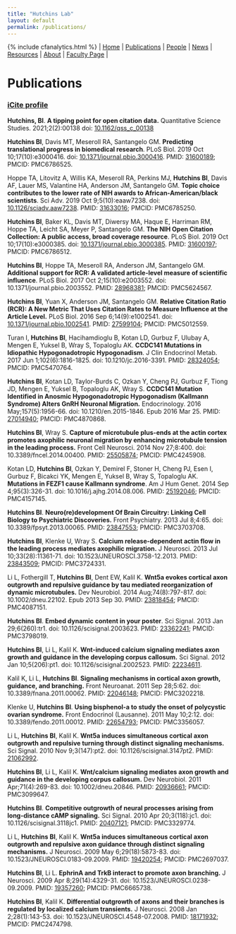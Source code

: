 ```yaml
---
title: "Hutchins Lab"
layout: default
permalink: /publications/
---
```

{% include cfanalytics.html %}
| [Home](/index) | [Publications](/publications) | [People](/people) | [News](/news) |  [Resources](/resources) | [About](/about) | [Faculty Page](https://ischool.wisc.edu/blog/staff/hutchins-b-ian/) |

# Publications

### [iCite profile](https://icite.od.nih.gov/analysis?search_id=q2f8yfrvwrsscz9s)

**Hutchins, BI**. **A tipping point for open citation data.** Quantitative Science Studies. 2021;2(2):00138 doi: [10.1162/qss_c_00138](https://doi.org/10.1162/qss_c_00138)

**Hutchins BI**, Davis MT, Meseroll RA, Santangelo GM. **Predicting translational progress in biomedical research**. PLoS Biol. 2019 Oct 10;17(10):e3000416. doi: [10.1371/journal.pbio.3000416](https://doi.org/10.1371/journal.pbio.3000416). PMID: [31600189](https://pubmed.ncbi.nlm.nih.gov/31600189/); PMCID: PMC6786525.

Hoppe TA, Litovitz A, Willis KA, Meseroll RA, Perkins MJ, **Hutchins BI**, Davis AF, Lauer MS, Valantine HA, Anderson JM, Santangelo GM. **Topic choice contributes to the lower rate of NIH awards to African-American/black scientists**. Sci Adv. 2019 Oct 9;5(10):eaaw7238. doi: [10.1126/sciadv.aaw7238](https://doi.org/10.1126/sciadv.aaw7238). PMID: [31633016](https://pubmed.ncbi.nlm.nih.gov/31633016); PMCID: PMC6785250.

**Hutchins BI**, Baker KL, Davis MT, Diwersy MA, Haque E, Harriman RM, Hoppe TA, Leicht SA, Meyer P, Santangelo GM. **The NIH Open Citation Collection: A public access, broad coverage resource**. PLoS Biol. 2019 Oct 10;17(10):e3000385. doi: [10.1371/journal.pbio.3000385](https://doi.org/10.1371/journal.pbio.3000385). PMID: [31600197](https://pubmed.ncbi.nlm.nih.gov/31600197); PMCID: PMC6786512.

**Hutchins BI**, Hoppe TA, Meseroll RA, Anderson JM, Santangelo GM. **Additional support for RCR: A validated article-level measure of scientific influence**. PLoS Biol. 2017 Oct 2;15(10):e2003552. doi: 10.1371/journal.pbio.2003552. PMID: [28968381](https://pubmed.ncbi.nlm.nih.gov/28968381); PMCID: PMC5624567.

**Hutchins BI**, Yuan X, Anderson JM, Santangelo GM. **Relative Citation Ratio (RCR): A New Metric That Uses Citation Rates to Measure Influence at the Article Level.** PLoS Biol. 2016 Sep 6;14(9):e1002541. doi: [10.1371/journal.pbio.1002541](https://doi.org/10.1371/journal.pbio.1002541). PMID: [27599104](https://pubmed.ncbi.nlm.nih.gov/27599104); PMCID: PMC5012559.

Turan I, **Hutchins BI**, Hacihamdioglu B, Kotan LD, Gurbuz F, Ulubay A, Mengen E, Yuksel B, Wray S, Topaloglu AK. **CCDC141 Mutations in Idiopathic Hypogonadotropic Hypogonadism**. J Clin Endocrinol Metab. 2017 Jun 1;102(6):1816-1825. doi: 10.1210/jc.2016-3391. PMID: [28324054](https://pubmed.ncbi.nlm.nih.gov/28324054); PMCID: PMC5470764.

**Hutchins BI**, Kotan LD, Taylor-Burds C, Ozkan Y, Cheng PJ, Gurbuz F, Tiong JD, Mengen E, Yuksel B, Topaloglu AK, Wray S. **CCDC141 Mutation Identified in Anosmic Hypogonadotropic Hypogonadism (Kallmann Syndrome) Alters GnRH Neuronal Migration.** Endocrinology. 2016 May;157(5):1956-66. doi: 10.1210/en.2015-1846. Epub 2016 Mar 25. PMID: [27014940](https://pubmed.ncbi.nlm.nih.gov/27014940); PMCID: PMC4870868.

**Hutchins BI**, Wray S. **Capture of microtubule plus-ends at the actin cortex promotes axophilic neuronal migration by enhancing microtubule tension in the leading process.** Front Cell Neurosci. 2014 Nov 27;8:400. doi: 10.3389/fncel.2014.00400. PMID: [25505874](https://pubmed.ncbi.nlm.nih.gov/25505874); PMCID: PMC4245908.

Kotan LD, **Hutchins BI**, Ozkan Y, Demirel F, Stoner H, Cheng PJ, Esen I, Gurbuz F, Bicakci YK, Mengen E, Yuksel B, Wray S, Topaloglu AK. **Mutations in FEZF1 cause Kallmann syndrome**. Am J Hum Genet. 2014 Sep 4;95(3):326-31. doi: 10.1016/j.ajhg.2014.08.006. PMID: [25192046](https://pubmed.ncbi.nlm.nih.gov/25192046); PMCID: PMC4157145.

**Hutchins BI**. **Neuro(re)development Of Brain Circuitry: Linking Cell Biology to Psychiatric Discoveries.** Front Psychiatry. 2013 Jul 8;4:65. doi: 10.3389/fpsyt.2013.00065. PMID: [23847553](https://pubmed.ncbi.nlm.nih.gov/23847553); PMCID: PMC3703708.

**Hutchins BI**, Klenke U, Wray S. **Calcium release-dependent actin flow in the leading process mediates axophilic migration.** J Neurosci. 2013 Jul 10;33(28):11361-71. doi: 10.1523/JNEUROSCI.3758-12.2013. PMID: [23843509](https://pubmed.ncbi.nlm.nih.gov/23843509); PMCID: PMC3724331.

Li L, Fothergill T, **Hutchins BI**, Dent EW, Kalil K. **Wnt5a evokes cortical axon outgrowth and repulsive guidance by tau mediated reorganization of dynamic microtubules.** Dev Neurobiol. 2014 Aug;74(8):797-817. doi: 10.1002/dneu.22102. Epub 2013 Sep 30. PMID: [23818454](https://pubmed.ncbi.nlm.nih.gov/23818454); PMCID: PMC4087151.

**Hutchins BI**. **Embed dynamic content in your poster**. Sci Signal. 2013 Jan 29;6(260):tr1. doi: 10.1126/scisignal.2003623. PMID: [23362241](https://pubmed.ncbi.nlm.nih.gov/23362241); PMCID: PMC3798019.

**Hutchins BI**, Li L, Kalil K. **Wnt-induced calcium signaling mediates axon growth and guidance in the developing corpus callosum.** Sci Signal. 2012 Jan 10;5(206):pt1. doi: 10.1126/scisignal.2002523. PMID: [22234611](https://pubmed.ncbi.nlm.nih.gov/22234611).

Kalil K, Li L, **Hutchins BI**. **Signaling mechanisms in cortical axon growth, guidance, and branching.** Front Neuroanat. 2011 Sep 28;5:62. doi: 10.3389/fnana.2011.00062. PMID: [22046148](https://pubmed.ncbi.nlm.nih.gov/22046148); PMCID: PMC3202218.

Klenke U, **Hutchins BI**. **Using bisphenol-a to study the onset of polycystic ovarian syndrome.** Front Endocrinol (Lausanne). 2011 May 10;2:12. doi: 10.3389/fendo.2011.00012. PMID: [22654793](https://pubmed.ncbi.nlm.nih.gov/22654793); PMCID: PMC3356057.

Li L, **Hutchins BI**, Kalil K. **Wnt5a induces simultaneous cortical axon outgrowth and repulsive turning through distinct signaling mechanisms.** Sci Signal. 2010 Nov 9;3(147):pt2. doi: 10.1126/scisignal.3147pt2. PMID: [21062992](https://pubmed.ncbi.nlm.nih.gov/21062992).

**Hutchins BI**, Li L, Kalil K. **Wnt/calcium signaling mediates axon growth and guidance in the developing corpus callosum.** Dev Neurobiol. 2011 Apr;71(4):269-83. doi: 10.1002/dneu.20846. PMID: [20936661](https://pubmed.ncbi.nlm.nih.gov/20936661); PMCID: PMC3099647.

**Hutchins BI**. **Competitive outgrowth of neural processes arising from long-distance cAMP signaling.** Sci Signal. 2010 Apr 20;3(118):jc1. doi: 10.1126/scisignal.3118jc1. PMID: [20407121](https://pubmed.ncbi.nlm.nih.gov/20407121); PMCID: PMC3329774.

Li L, **Hutchins BI**, Kalil K. **Wnt5a induces simultaneous cortical axon outgrowth and repulsive axon guidance through distinct signaling mechanisms.** J Neurosci. 2009 May 6;29(18):5873-83. doi: 10.1523/JNEUROSCI.0183-09.2009. PMID: [19420254](https://pubmed.ncbi.nlm.nih.gov/19420254); PMCID: PMC2697037.

**Hutchins BI**, Li L. **EphrinA and TrkB interact to promote axon branching.** J Neurosci. 2009 Apr 8;29(14):4329-31. doi: 10.1523/JNEUROSCI.0238-09.2009. PMID: [19357260](https://pubmed.ncbi.nlm.nih.gov/19357260); PMCID: PMC6665738.

**Hutchins BI**, Kalil K. **Differential outgrowth of axons and their branches is regulated by localized calcium transients.** J Neurosci. 2008 Jan 2;28(1):143-53. doi: 10.1523/JNEUROSCI.4548-07.2008. PMID: [18171932](https://pubmed.ncbi.nlm.nih.gov/18171932); PMCID: PMC2474798.
